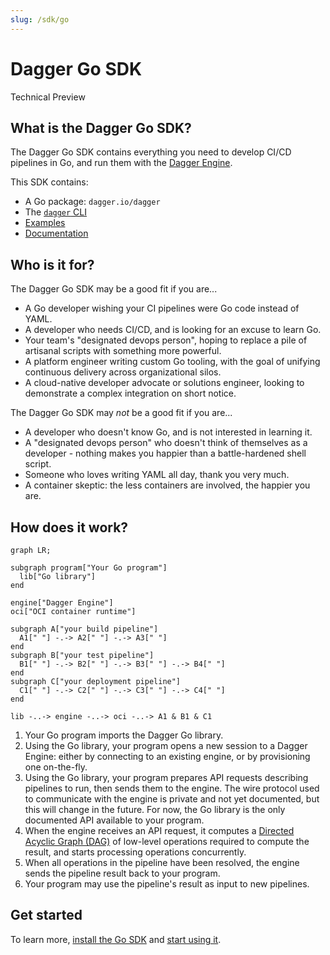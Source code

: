 ```yaml
---
slug: /sdk/go
---
```


# Dagger Go SDK

<div class="status-badge">Technical Preview</div>

## What is the Dagger Go SDK?

The Dagger Go SDK contains everything you need to develop CI/CD pipelines in Go, and run them with the [Dagger Engine][dagger].

This SDK contains:

* A Go package: `dagger.io/dagger`
* The [`dagger` CLI][cli]
* [Examples][examples]
* [Documentation][docs]

## Who is it for?

The Dagger Go SDK may be a good fit if you are...

* A Go developer wishing your CI pipelines were Go code instead of YAML.
* A developer who needs CI/CD, and is looking for an excuse to learn Go.
* Your team's "designated devops person", hoping to replace a pile of artisanal scripts with something more powerful.
* A platform engineer writing custom Go tooling, with the goal of unifying continuous delivery across organizational silos.
* A cloud-native developer advocate or solutions engineer, looking to demonstrate a complex integration on short notice.

The Dagger Go SDK may *not* be a good fit if you are...

* A developer who doesn't know Go, and is not interested in learning it.
* A "designated devops person" who doesn't think of themselves as a developer - nothing makes you happier than a battle-hardened shell script.
* Someone who loves writing YAML all day, thank you very much.
* A container skeptic: the less containers are involved, the happier you are.

## How does it work?

```mermaid
graph LR;

subgraph program["Your Go program"]
  lib["Go library"]
end

engine["Dagger Engine"]
oci["OCI container runtime"]

subgraph A["your build pipeline"]
  A1[" "] -.-> A2[" "] -.-> A3[" "]
end
subgraph B["your test pipeline"]
  B1[" "] -.-> B2[" "] -.-> B3[" "] -.-> B4[" "]
end
subgraph C["your deployment pipeline"]
  C1[" "] -.-> C2[" "] -.-> C3[" "] -.-> C4[" "]
end

lib -..-> engine -..-> oci -..-> A1 & B1 & C1
```

1. Your Go program imports the Dagger Go library.
2. Using the Go library, your program opens a new session to a Dagger Engine: either by connecting to an existing engine, or by provisioning one on-the-fly.
3. Using the Go library, your program prepares API requests describing pipelines to run, then sends them to the engine. The wire protocol used to communicate with the engine is private and not yet documented, but this will change in the future. For now, the Go library is the only documented API available to your program.
4. When the engine receives an API request, it computes a [Directed Acyclic Graph (DAG)][dag] of low-level operations required to compute the result, and starts processing operations concurrently.
5. When all operations in the pipeline have been resolved, the engine sends the pipeline result back to your program.
6. Your program may use the pipeline's result as input to new pipelines.

## Get started

To learn more, [install the Go SDK][install] and [start using it][get-started].

[dagger]: https://dagger.io
[cli]: https://docs.dagger.io/cli
[examples]: https://github.com/dagger/examples/tree/main/go
[docs]: https://docs.dagger.io/sdk/go
[install]: ./371491-install.md
[get-started]: ./959738-get-started.md
[dag]: https://en.wikipedia.org/wiki/Directed_acyclic_graph

